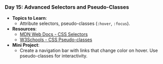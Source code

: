 ### **Day 15: Advanced Selectors and Pseudo-Classes**

- **Topics to Learn**:
  - Attribute selectors, pseudo-classes (`:hover`, `:focus`).
- **Resources**:
  - [MDN Web Docs - CSS Selectors](https://developer.mozilla.org/en-US/docs/Web/CSS/CSS_Selectors)
  - [W3Schools - CSS Pseudo-classes](https://www.w3schools.com/css/css_pseudo_classes.asp)
- **Mini Project**:
  - Create a navigation bar with links that change color on hover. Use pseudo-classes for interactivity.

